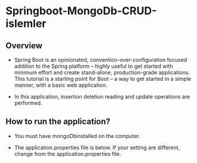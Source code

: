 # Springboot-MongoDb-CRUD-islemler

<h2>Overview</h2>

 * Spring Boot is an opinionated, convention-over-configuration focused addition to the Spring platform – highly useful to get started with minimum effort and create stand-alone, production-grade applications. This tutorial is a starting point for Boot – a way to get started in a simple manner, with a basic web application.

 * In this application, insertion deletion reading and update operations are performed.
 
 <h2>How to run the application?</h2>
 
  * You must have mongoDbinstalled on the computer.
  
  * The application.properties file is below. If your setting are different, change from the application.properties file.
  
